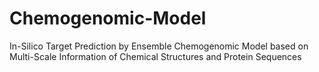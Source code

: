 # Chemogenomic-Model
In-Silico Target Prediction by Ensemble Chemogenomic Model based on Multi-Scale Information of Chemical Structures and Protein Sequences
